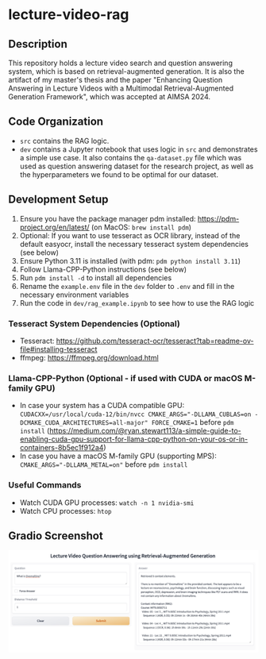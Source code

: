 # lecture-video-rag

## Description

This repository holds a lecture video search and question answering system, which is based on retrieval-augmented generation. It is also the artifact of my master's thesis and the paper "Enhancing Question Answering in Lecture Videos with a Multimodal Retrieval-Augmented Generation Framework", which was accepted at AIMSA 2024.

## Code Organization

- `src` contains the RAG logic.
- `dev` contains a Jupyter notebook that uses logic in `src` and demonstrates a simple use case. It also contains the `qa-dataset.py` file which was used as question answering dataset for the research project, as well as the hyperparameters we found to be optimal for our dataset.

## Development Setup

1. Ensure you have the package manager pdm installed: https://pdm-project.org/en/latest/ (on MacOS: `brew install pdm`)
2. Optional: If you want to use tesseract as OCR library, instead of the default easyocr, install the necessary tesseract system dependencies (see below)
3. Ensure Python 3.11 is installed (with pdm: `pdm python install 3.11`)
4. Follow Llama-CPP-Python instructions (see below)
5. Run `pdm install -d` to install all dependencies
6. Rename the `example.env` file in the `dev` folder to `.env` and fill in the necessary environment variables
7. Run the code in `dev/rag_example.ipynb` to see how to use the RAG logic

### Tesseract System Dependencies (Optional)

- Tesseract: https://github.com/tesseract-ocr/tesseract?tab=readme-ov-file#installing-tesseract
- ffmpeg: https://ffmpeg.org/download.html

### Llama-CPP-Python (Optional - if used with CUDA or macOS M-family GPU)

- In case your system has a CUDA compatible GPU: `CUDACXX=/usr/local/cuda-12/bin/nvcc CMAKE_ARGS="-DLLAMA_CUBLAS=on -DCMAKE_CUDA_ARCHITECTURES=all-major" FORCE_CMAKE=1` before `pdm install` (https://medium.com/@ryan.stewart113/a-simple-guide-to-enabling-cuda-gpu-support-for-llama-cpp-python-on-your-os-or-in-containers-8b5ec1f912a4)
- In case you have a macOS M-family GPU (supporting MPS): `CMAKE_ARGS="-DLLAMA_METAL=on"` before `pdm install`

### Useful Commands

- Watch CUDA GPU processes: `watch -n 1 nvidia-smi`
- Watch CPU processes: `htop`

## Gradio Screenshot

![Gradio App Screenshot](assets/gradio-app.png)
